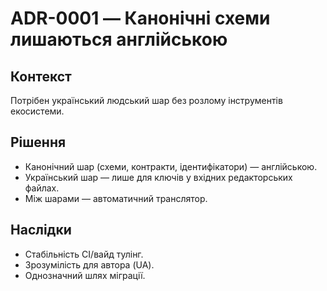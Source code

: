 # ADR-0001 — Канонічні схеми лишаються англійською

## Контекст
Потрібен український людський шар без розлому інструментів екосистеми.

## Рішення
- Канонічний шар (схеми, контракти, ідентифікатори) — англійською.
- Український шар — лише для ключів у вхідних редакторських файлах.
- Між шарами — автоматичний транслятор.

## Наслідки
- Стабільність CI/вайд тулінг.
- Зрозумілість для автора (UA).
- Однозначний шлях міграції.